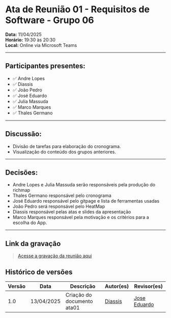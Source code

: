 # Ata de Reunião 01 - Requisitos de Software - Grupo 06

**Data:** 11/04/2025  
**Horário:** 19:30 às 20:30  
**Local:** Online via Microsoft Teams

---

## Participantes presentes:

- ✅ Andre Lopes
- ✅ Diassis
- ✅ João Pedro
- ✅ José Eduardo
- ✅ Julia Massuda
- ✅ Marco Marques
- ✅ Thales Germano

---

## Discussão:

- Divisão de tarefas para elaboração do cronograma.
- Visualização do conteúdo dos grupos anteriores.

---

## Decisões:

- Andre Lopes e Julia Massuda serão responsáveis pela produção do richmap
- Thales Germano responsável pelo cronograma 
- José Eduardo responsável pelo gitpage e lista de ferramentas usadas 
- João Pedro será responsável pelo HeatMap
- Diassis responsável pelas atas e slides da apresentação 
- Marco Marques responsável pela motivação e os critérios para a escolha do App.

---

## Link da gravação

> [Acesse a gravação da reunião aqui](https://unbbr-my.sharepoint.com/personal/211031593_aluno_unb_br/_layouts/15/stream.aspx?id=%2Fpersonal%2F211031593%5Faluno%5Funb%5Fbr%2FDocuments%2FGrava%C3%A7%C3%B5es%2FREUNI%C3%83O%2001%20%2D%20RS%20%2D%20GRUPO%206%2011%2D04%2019H%2D20250411%5F193110%2DGrava%C3%A7%C3%A3o%20de%20Reuni%C3%A3o%2Emp4&referrer=StreamWebApp%2EWeb&referrerScenario=AddressBarCopied%2Eview%2E2d20a96d%2Dcc45%2D4060%2Db11c%2D62ca032be085)

## Histórico de versões

Versão |   Data  | Descrição | Autor(es) | Revisor(es)
------ | ---- | ------ | ---------- | ----------
1.0 | 13/04/2025 | Criação do documento ata01 | [Diassis](https://github.com/Diaxiz) | [Jose Eduardo](https://github.com/jevprado) |